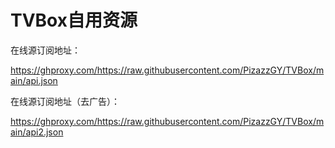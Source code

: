 # TVBox自用资源

在线源订阅地址：

https://ghproxy.com/https://raw.githubusercontent.com/PizazzGY/TVBox/main/api.json

在线源订阅地址（去广告）：

https://ghproxy.com/https://raw.githubusercontent.com/PizazzGY/TVBox/main/api2.json
